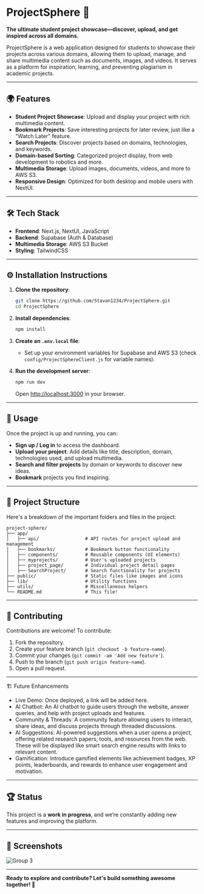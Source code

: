 # ProjectSphere 🚀

**The ultimate student project showcase—discover, upload, and get inspired across all domains.**

ProjectSphere is a web application designed for students to showcase their projects across various domains, allowing them to upload, manage, and share multimedia content such as documents, images, and videos. It serves as a platform for inspiration, learning, and preventing plagiarism in academic projects.

---

## 🌍 Features

- **Student Project Showcase**: Upload and display your project with rich multimedia content.
- **Bookmark Projects**: Save interesting projects for later review, just like a "Watch Later" feature.
- **Search Projects**: Discover projects based on domains, technologies, and keywords.
- **Domain-based Sorting**: Categorized project display, from web development to robotics and more.
- **Multimedia Storage**: Upload images, documents, videos, and more to AWS S3.
- **Responsive Design**: Optimized for both desktop and mobile users with NextUI.

---

## 🛠️ Tech Stack

- **Frontend**: Next.js, NextUI, JavaScript
- **Backend**: Supabase (Auth & Database)
- **Multimedia Storage**: AWS S3 Bucket
- **Styling**: TailwindCSS

---

## ⚙️ Installation Instructions

1. **Clone the repository**:
   ```bash
   git clone https://github.com/Stavan1234/ProjectSphere.git
   cd ProjectSphere
   ```

2. **Install dependencies**:
   ```bash
   npm install
   ```

3. **Create an `.env.local` file**:
   - Set up your environment variables for Supabase and AWS S3 (check `config/ProjectSphereClient.js` for variable names).

4. **Run the development server**:
   ```bash
   npm run dev
   ```

   Open [http://localhost:3000](http://localhost:3000) in your browser.

---

## 🚀 Usage

Once the project is up and running, you can:
- **Sign up / Log in** to access the dashboard.
- **Upload your project**: Add details like title, description, domain, technologies used, and upload multimedia.
- **Search and filter projects** by domain or keywords to discover new ideas.
- **Bookmark** projects you find inspiring.

---

## 🔑 Project Structure

Here's a breakdown of the important folders and files in the project:

```
project-sphere/
├── app/
│   ├── api/                 # API routes for project upload and management
│   ├── bookmarks/           # Bookmark button functionality
│   ├── components/          # Reusable components (UI elements)
│   ├── myprojects/          # User's uploaded projects
│   ├── project_page/        # Individual project detail pages
│   ├── SearchProject/       # Search functionality for projects
├── public/                  # Static files like images and icons
├── lib/                     # Utility functions
├── utils/                   # Miscellaneous helpers
└── README.md                # This file!
```

---

## 🤝 Contributing

Contributions are welcome! To contribute:

1. Fork the repository.
2. Create your feature branch (`git checkout -b feature-name`).
3. Commit your changes (`git commit -am 'Add new feature'`).
4. Push to the branch (`git push origin feature-name`).
5. Open a pull request.

---

🏗️ Future Enhancements
- Live Demo: Once deployed, a link will be added here.
- AI Chatbot: An AI chatbot to guide users through the website, answer queries, and help with project uploads and features.
- Community & Threads: A community feature allowing users to interact, share ideas, and discuss projects through threaded discussions.
- AI Suggestions: AI-powered suggestions when a user opens a project, offering related research papers, tools, and resources from the web. These will be displayed like smart search engine results with links to relevant content.
- Gamification: Introduce gamified elements like achievement badges, XP points, leaderboards, and rewards to enhance user engagement and motivation.

---

## 🏆 Status

This project is a **work in progress**, and we’re constantly adding new features and improving the platform.

---

## 📸 Screenshots

![Group 3](https://github.com/user-attachments/assets/b515301f-b3e1-4754-82ca-8a409de71c7a)


---

**Ready to explore and contribute? Let's build something awesome together! 🚀**
